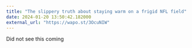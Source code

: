 ```yaml
---
title: "The slippery truth about staying warm on a frigid NFL field"
date: 2024-01-20 13:50:42.182000
external_url: "https://wapo.st/3OcuNIW"
---
```


Did not see this coming